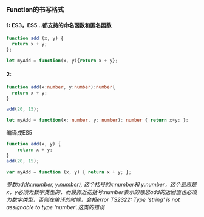 ### Function的书写格式

#### 1: ES3，ES5…都支持的命名函数和匿名函数

```typescript
function add (x, y) {
  return x + y;
};

let myAdd = function(x, y){return x + y};
```

#### 2:

```typescript
function add(x:number, y:number):number{
  return x + y;
}

add(20, 15);

let myAdd = function(x: number, y: number): number { return x+y; };
```

编译成ES5

```javascript
function add(x, y) {
    return x + y;
}
add(20, 15);

var myAdd = function (x, y) { return x + y; };
```

*参数add(x:number, y:number), 这个括号的x:number和 y:number，这个意思是x，y必须为数字类型的，而最靠近花括号:number表示的意思add的返回值也必须为数字类型，否则在编译的时候，会报error TS2322: Type 'string' is not assignable to type 'number'.这类的错误*

